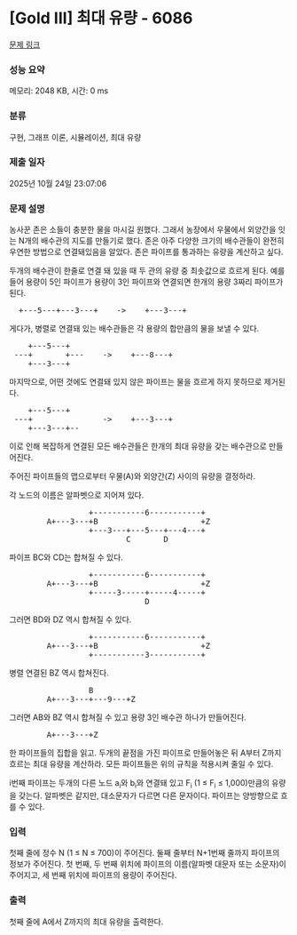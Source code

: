 # [Gold III] 최대 유량 - 6086 

[문제 링크](https://www.acmicpc.net/problem/6086) 

### 성능 요약

메모리: 2048 KB, 시간: 0 ms

### 분류

구현, 그래프 이론, 시뮬레이션, 최대 유량

### 제출 일자

2025년 10월 24일 23:07:06

### 문제 설명

<p>농사꾼 존은 소들이 충분한 물을 마시길 원했다. 그래서 농장에서 우물에서 외양간을 잇는 N개의 배수관의 지도를 만들기로 했다. 존은 아주 다양한 크기의 배수관들이 완전히 우연한 방법으로 연결돼있음을 알았다. 존은 파이프를 통과하는 유량을 계산하고 싶다.</p>

<p>두개의 배수관이 한줄로 연결 돼 있을 때 두 관의 유량 중 최솟값으로 흐르게 된다. 예를 들어 용량이 5인 파이프가 용량이 3인 파이프와 연결되면 한개의 용량 3짜리 파이프가 된다.</p>

<pre>  +---5---+---3---+    ->    +---3---+</pre>

<p>게다가, 병렬로 연결돼 있는 배수관들은 각 용량의 합만큼의 물을 보낼 수 있다.</p>

<pre>    +---5---+
 ---+       +---    ->    +---8---+
    +---3---+
</pre>

<p>마지막으로, 어떤 것에도 연결돼 있지 않은 파이프는 물을 흐르게 하지 못하므로 제거된다.</p>

<pre>    +---5---+
 ---+               ->    +---3---+
    +---3---+--
</pre>

<p>이로 인해 복잡하게 연결된 모든 배수관들은 한개의 최대 유량을 갖는 배수관으로 만들어진다.</p>

<p>주어진 파이프들의 맵으로부터 우물(A)와 외양간(Z) 사이의 유량을 결정하라.</p>

<p>각 노드의 이름은 알파벳으로 지어져 있다.</p>

<pre>                 +-----------6-----------+
        A+---3---+B                      +Z
                 +---3---+---5---+---4---+
                         C       D
</pre>

<p>파이프 BC와 CD는 합쳐질 수 있다.</p>

<pre>                 +-----------6-----------+
        A+---3---+B                      +Z
                 +-----3-----+-----4-----+
                             D
</pre>

<p>그러면 BD와 DZ 역시 합쳐질 수 있다.</p>

<pre>                 +-----------6-----------+
        A+---3---+B                      +Z
                 +-----------3-----------+
</pre>

<p>병렬 연결된 BZ 역시 합쳐진다.</p>

<pre>                 B
        A+---3---+---9---+Z
</pre>

<p>그러면 AB와 BZ 역시 합쳐질 수 있고 용량 3인 배수관 하나가 만들어진다.</p>

<pre>        A+---3---+Z</pre>

<p>한 파이프들의 집합을 읽고. 두개의 끝점을 가진 파이프로 만들어놓은 뒤 A부터 Z까지 흐르는 최대 유량을 계산하라. 모든 파이프들은 위의 규칙을 적용시켜 줄일 수 있다.</p>

<p>i번째 파이프는 두개의 다른 노드 a<sub>i</sub>와 b<sub>i</sub>와 연결돼 있고 F<sub>i</sub> (1 ≤ F<sub>i</sub> ≤ 1,000)만큼의 유량을 갖는다. 알파벳은 같지만, 대소문자가 다르면 다른 문자이다. 파이프는 양방향으로 흐를 수 있다.</p>

### 입력 

 <p>첫째 줄에 정수 N (1 ≤ N ≤ 700)이 주어진다. 둘째 줄부터 N+1번째 줄까지 파이프의 정보가 주어진다. 첫 번째, 두 번째 위치에 파이프의 이름(알파벳 대문자 또는 소문자)이 주어지고, 세 번째 위치에 파이프의 용량이 주어진다.</p>

### 출력 

 <p>첫째 줄에 A에서 Z까지의 최대 유량을 출력한다.</p>

